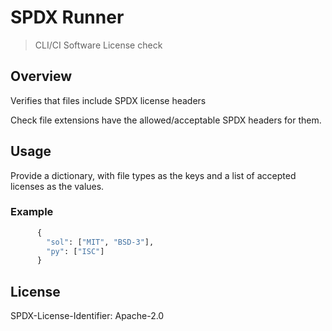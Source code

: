 # SPDX Runner 

> CLI/CI Software License check

## Overview

Verifies that files include SPDX license headers

Check file extensions have the allowed/acceptable SPDX headers for them.

## Usage 
  
Provide a dictionary, with file types as the keys and a list of accepted licenses as the values.

### Example
```python 
      {
        "sol": ["MIT", "BSD-3"],
        "py": ["ISC"]
      }
```

## License 

SPDX-License-Identifier: Apache-2.0

